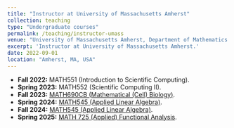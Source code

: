 ```yaml
---
title: "Instructor at University of Massachusetts Amherst"
collection: teaching
type: "Undergraduate courses"
permalink: /teaching/instructor-umass
venue: "University of Massachusetts Amherst, Department of Mathematics and Statistics"
excerpt: 'Instructor at University of Massachusetts Amherst.'
date: 2022-09-01
location: "Amherst, MA, USA"
---
```


* **Fall 2022:** MATH551 (Introduction to Scientific Computing).
* **Spring 2023:** MATH552 (Scientific Computing II).
* **Fall 2023:** [MATH690CB (Mathematical (Cell) Biology)](/teaching/math690).
* **Spring 2024:** [MATH545 (Applied Linear Algebra)](https://www.buttenschoen.ca/MATH545).
* **Fall 2024:** [MATH545 (Applied Linear Algebra)](https://www.buttenschoen.ca/MATH545).
* **Spring 2025:** [MATH 725 (Applied) Functional Analysis](/teaching/math725).

